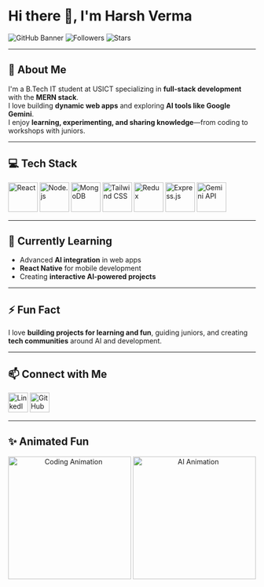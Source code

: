 # Hi there 👋, I'm Harsh Verma

![GitHub Banner](https://img.shields.io/badge/B.Tech-IT-blue?style=for-the-badge&logo=appveyor)
![Followers](https://img.shields.io/github/followers/yourusername?style=social)
![Stars](https://img.shields.io/github/stars/yourusername?style=social)

---

## 🚀 About Me
I'm a B.Tech IT student at USICT specializing in **full-stack development** with the **MERN stack**.  
I love building **dynamic web apps** and exploring **AI tools like Google Gemini**.  
I enjoy **learning, experimenting, and sharing knowledge**—from coding to workshops with juniors.  

---

## 💻 Tech Stack
<p align="left">
  <img src="https://cdn.jsdelivr.net/gh/devicons/devicon/icons/react/react-original.svg" width="60" height="60" alt="React"/>
  <img src="https://cdn.jsdelivr.net/gh/devicons/devicon/icons/nodejs/nodejs-original.svg" width="60" height="60" alt="Node.js"/>
  <img src="https://cdn.jsdelivr.net/gh/devicons/devicon/icons/mongodb/mongodb-original.svg" width="60" height="60" alt="MongoDB"/>
  <img src="https://cdn.jsdelivr.net/gh/devicons/devicon/icons/tailwindcss/tailwindcss-plain.svg" width="60" height="60" alt="Tailwind CSS"/>
  <img src="https://cdn.jsdelivr.net/gh/devicons/devicon/icons/redux/redux-original.svg" width="60" height="60" alt="Redux"/>
  <img src="https://cdn.jsdelivr.net/gh/devicons/devicon/icons/express/express-original.svg" width="60" height="60" alt="Express.js"/>
  <img src="https://cdn.jsdelivr.net/gh/simple-icons/simple-icons/icons/googleai.svg" width="60" height="60" alt="Gemini API"/>
</p>

---

## 🌱 Currently Learning
- Advanced **AI integration** in web apps  
- **React Native** for mobile development  
- Creating **interactive AI-powered projects**  

---

## ⚡ Fun Fact
I love **building projects for learning and fun**, guiding juniors, and creating **tech communities** around AI and development.  

---

## 📫 Connect with Me
<p align="left">
  <a href="#"><img src="https://img.shields.io/badge/-LinkedIn-0A66C2?style=for-the-badge&logo=linkedin&logoColor=white" height="40" alt="LinkedIn"/></a>
  <a href="#"><img src="https://img.shields.io/badge/-GitHub-181717?style=for-the-badge&logo=github&logoColor=white" height="40" alt="GitHub"/></a>
</p>

---

## ✨ Animated Fun
<p align="center">
  <img src="https://media.giphy.com/media/26tOZ42Mg6pbTUPHW/giphy.gif" width="250" alt="Coding Animation"/>
  <img src="https://media.giphy.com/media/3o6Zt481isNVuQI1l6/giphy.gif" width="250" alt="AI Animation"/>
</p>
